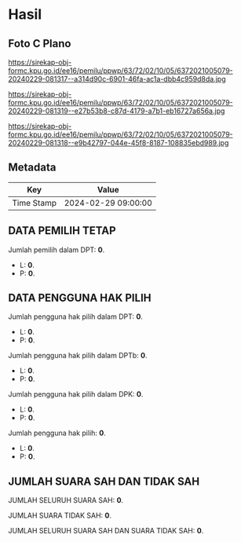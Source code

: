 # Hasil

## Foto C Plano

https://sirekap-obj-formc.kpu.go.id/ee16/pemilu/ppwp/63/72/02/10/05/6372021005079-20240229-081317--a314d90c-6901-46fa-ac1a-dbb4c959d8da.jpg

https://sirekap-obj-formc.kpu.go.id/ee16/pemilu/ppwp/63/72/02/10/05/6372021005079-20240229-081319--e27b53b8-c87d-4179-a7b1-eb16727a656a.jpg

https://sirekap-obj-formc.kpu.go.id/ee16/pemilu/ppwp/63/72/02/10/05/6372021005079-20240229-081318--e9b42797-044e-45f8-8187-108835ebd989.jpg


## Metadata

| Key        | Value               |
| ---------- | ------------------- |
| Time Stamp | 2024-02-29 09:00:00 |


## DATA PEMILIH TETAP

Jumlah pemilih dalam DPT: **0**.
 * L: **0**.
 * P: **0**.

## DATA PENGGUNA HAK PILIH

Jumlah pengguna hak pilih dalam DPT: **0**.
 * L: **0**.
 * P: **0**.

Jumlah pengguna hak pilih dalam DPTb: **0**.
 * L: **0**.
 * P: **0**.

Jumlah pengguna hak pilih dalam DPK: **0**.
 * L: **0**.
 * P: **0**.

Jumlah pengguna hak pilih: **0**.
 * L: **0**.
 * P: **0**.

## JUMLAH SUARA SAH DAN TIDAK SAH

JUMLAH SELURUH SUARA SAH: **0**.

JUMLAH SUARA TIDAK SAH: **0**.

JUMLAH SELURUH SUARA SAH DAN SUARA TIDAK SAH: **0**.


